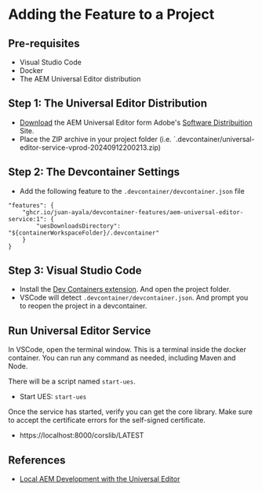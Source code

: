 # Adding the Feature to a Project

## Pre-requisites
* Visual Studio Code
* Docker
* The AEM Universal Editor distribution

## Step 1: The Universal Editor Distribution
* [Download](https://experienceleague.adobe.com/en/docs/experience-manager-cloud-service/content/implementing/developing/universal-editor/local-dev#install-ue-service) the AEM Universal Editor form Adobe's [Software Distribuition](https://experience.adobe.com/#/downloads) Site.
* Place the ZIP archive in your project folder (i.e. `.devcontainer/universal-editor-service-vprod-20240912200213.zip)

## Step 2: The Devcontainer Settings
* Add the following feature to the `.devcontainer/devcontainer.json` file
```jsonc
"features": {
    "ghcr.io/juan-ayala/devcontainer-features/aem-universal-editor-service:1": {
        "uesDownloadsDirectory": "${containerWorkspaceFolder}/.devcontainer"
    }
}
```

## Step 3: Visual Studio Code
* Install the [Dev Containers extension](https://marketplace.visualstudio.com/items?itemName=ms-vscode-remote.remote-containers). And open the project folder.
* VSCode will detect `.devcontainer/devcontainer.json`. And prompt you to reopen the project in a devcontainer.

## Run Universal Editor Service
In VSCode, open the terminal window. This is a terminal inside the docker container. You can run any command as needed, including Maven and Node.

There will be a script named `start-ues`.
* Start UES: `start-ues`

Once the service has started, verify you can get the core library. Make sure to accept the certificate errors for the self-signed certificate.
* https://localhost:8000/corslib/LATEST

## References
* [Local AEM Development with the Universal Editor](https://experienceleague.adobe.com/en/docs/experience-manager-cloud-service/content/implementing/developing/universal-editor/local-dev#install-ue-service)
